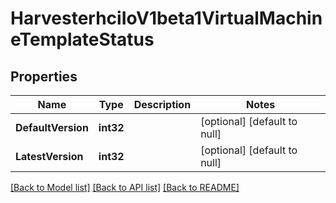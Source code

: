 # HarvesterhciIoV1beta1VirtualMachineTemplateStatus

## Properties
Name | Type | Description | Notes
------------ | ------------- | ------------- | -------------
**DefaultVersion** | **int32** |  | [optional] [default to null]
**LatestVersion** | **int32** |  | [optional] [default to null]

[[Back to Model list]](../README.md#documentation-for-models) [[Back to API list]](../README.md#documentation-for-api-endpoints) [[Back to README]](../README.md)


